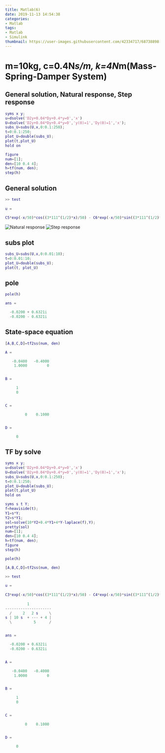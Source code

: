 ```yaml
---
title: Matlab(6)
date: 2019-11-13 14:54:38
categories:
- Matlab
tags:
- Matlab
- Simulink
thumbnail: https://user-images.githubusercontent.com/42334717/68738898-dc249700-062a-11ea-8afc-2dc6aa9dbfdf.jpg
---
```

# m=10kg, c=0.4N*s/m, k=4N*m(Mass-Spring-Damper System)

## General solution, Natural response, Step response

~~~Matlab
syms x y;
u=dsolve('D2y+0.04*Dy+0.4*y=0','x')
U=dsolve('D2y+0.04*Dy+0.4*y=0','y(0)=1','Dy(0)=1','x');
subs_U=subs(U,x,0:0.1:250);
t=0:0.1:250;
plot_U=double(subs_U);
plot(t,plot_U)
hold on

figure
num=[1];
den=[10 0.4 4];
h=tf(num, den);
step(h)
~~~
<!-- more -->

## General solution

~~~Matlab
>> test
 
u =
 
C5*exp(-x/50)*cos((3*111^(1/2)*x)/50) - C6*exp(-x/50)*sin((3*111^(1/2)*x)/50)
~~~
![Natural response](https://user-images.githubusercontent.com/42334717/68739143-80a6d900-062b-11ea-8b3e-a2a0ed9aca27.jpg)
![Step response](https://user-images.githubusercontent.com/42334717/68738898-dc249700-062a-11ea-8afc-2dc6aa9dbfdf.jpg)

## subs plot

~~~Matlab
subs_U=subs(U,x,0:0.01:10);
t=0:0.01:10;
plot_U=double(subs_U);
plot(t, plot_U)
~~~

## pole

~~~Matlab
pole(h)

ans =

  -0.0200 + 0.6321i
  -0.0200 - 0.6321i
~~~

## State-space equation

~~~Matlab
[A,B,C,D]=tf2ss(num, den)

A =

   -0.0400   -0.4000
    1.0000         0


B =

     1
     0


C =

         0    0.1000


D =

     0
~~~

## TF by solve

~~~Matlab
syms x y;
u=dsolve('D2y+0.04*Dy+0.4*y=0','x')
U=dsolve('D2y+0.04*Dy+0.4*y=0','y(0)=1','Dy(0)=1','x');
subs_U=subs(U,x,0:0.1:250);
t=0:0.1:250;
plot_U=double(subs_U);
plot(t,plot_U)
hold on

syms s t Y;
f=heaviside(t);
Y1=s*Y;
Y2=s*Y1;
sol=solve(10*Y2+0.4*Y1+4*Y-laplace(f),Y);
pretty(sol)
num=[1];
den=[10 0.4 4];
h=tf(num, den);
figure
step(h)

pole(h)

[A,B,C,D]=tf2ss(num, den)
~~~

~~~Matlab
>> test
 
u =
 
C3*exp(-x/50)*cos((3*111^(1/2)*x)/50) - C4*exp(-x/50)*sin((3*111^(1/2)*x)/50)
 
          1
---------------------
  /     2   2 s     \
s | 10 s  + --- + 4 |
  \          5      /


ans =

  -0.0200 + 0.6321i
  -0.0200 - 0.6321i


A =

   -0.0400   -0.4000
    1.0000         0


B =

     1
     0


C =

         0    0.1000


D =

     0
~~~